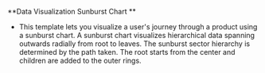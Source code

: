 **Data Visualization Sunburst Chart **
- This template lets you visualize a user's journey through a product using a sunburst chart. A sunburst chart visualizes hierarchical data spanning outwards radially from root to leaves. The sunburst sector hierarchy is determined by the path taken. The root starts from the center and children are added to the outer rings.

